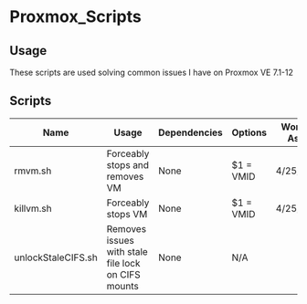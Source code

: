 # Proxmox_Scripts
## Usage
These scripts are used solving common issues I have on Proxmox VE 7.1-12
## Scripts
|Name|Usage|Dependencies|Options|Working As Of|
|---|---|---|---|---|
|rmvm.sh|Forceably stops and removes VM|None|$1 = VMID|4/25/2022|
|killvm.sh|Forceably stops VM|None|$1 = VMID|4/25/2022|
|unlockStaleCIFS.sh|Removes issues with stale file lock on CIFS mounts|None|N/A| |
